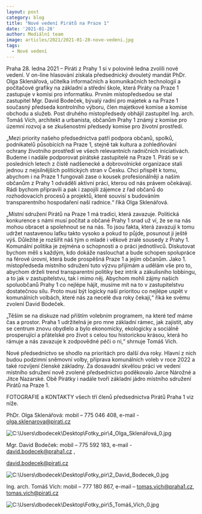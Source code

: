 ```yaml
---
layout: post
category: blog
title: "Nové vedení Pirátů na Praze 1"
date: '2021-01-28'
author: Mediální team
image: articles/2021/2021-01-28-nove-vedeni.jpg
tags:
  - Nové vedení
---
```


Praha 28. ledna 2021 – Piráti z Prahy 1 si v polovině ledna zvolili nové vedení. V on-line hlasování získala předsednický dvouletý mandát PhDr. Olga Sklenářová, učitelka informačních  a  komunikačních technologií a počítačové grafiky na základní a střední škole, která Piráty na Praze 1 zastupuje v komisi pro informatiku. Prvním místopředsedou se stal zastupitel Mgr. David Bodeček, bývalý radní pro majetek a na Praze 1 současný předseda kontrolního výboru, člen majetkové komise a komise obchodu a služeb. Post druhého místopředsedy obhájil zastupitel Ing. arch. Tomáš Vích, architekt a urbanista, občanům Prahy 1 známý z komise pro územní rozvoj a se zkušenostmi předsedy komise pro životní prostředí.

„Mezi priority našeho předsednictva patří podpora občanů, spolků, podnikatelů působících na Praze 1, stejně tak kultura a zohledňování ochrany životního prostředí ve všech relevantních radničních iniciativách. Budeme i nadále podporovat pirátské zastupitelé na Praze 1. Piráti se v posledních letech z čistě nadšenecké a dobrovolnické organizace stali jednou z nejsilnějších politických stran v Česku. Chci přispět k tomu, abychom i na Praze 1 fungovali zase o kousek profesionálněji a našim občanům z Prahy 1 odváděli aktivní práci, kterou od nás právem očekávají. Rádi bychom připravili a pak i zapojili zájemce z řad občanů do rozhodovacích procesů a projektů, které souvisí s budováním transparentního hospodaření naší radnice.“ říká Olga Sklenářová.

„Místní sdružení Pirátů na Praze 1 má tradici, která zavazuje. Politická konkurence s námi musí počítat a občané Prahy 1 snad už ví, že se na nás mohou obracet a spolehnout se na nás. To jsou fakta, která zavazují k tomu udržet nastavenou laťku takto vysoko a pokud to půjde, posunout ji ještě výš. Důležité je rozšířit náš tým o mladé i věkově zralé sousedy z Prahy 1. Komunální politika je zejména o schopnosti a o práci jednotlivců. Diskutovat bychom měli s každým, kdo dokáže naslouchat a bude schopen spolupráce na férové úrovni, která bude prospěšná Praze 1 a jejím občanům. Jako 1. místopředseda místního sdružení tuto výzvu přijímám a udělám vše pro to, abychom drželi trend transparentní politiky bez intrik a zákulisního lobbingu, a to jak v zastupitelstvu, tak i mimo něj. Abychom mohli zájmy našich spoluobčanů Prahy 1 co nejlépe hájit, musíme mít na to v zastupitelstvu dostatečnou sílu. Proto musí být logicky naší prioritou co nejlépe uspět v komunálních volbách, které nás za necelé dva roky čekají,“ říká ke svému zvolení David Bodeček.

„Těším se na diskuze nad příštím volebním programem, na které teď máme čas a prostor. Praha 1 udržitelná je pro mne základní rámec, jak zajistit, aby se centrum znovu obydlelo a bylo ekonomicky, ekologicky a sociálně prosperující a přátelské pro život s celou tou historickou krásou, která ho rámuje a nás zavazuje k zodpovědné péči o ni,“ shrnuje Tomáš Vích.

Nové předsednictvo se shodlo na prioritách pro další dva roky. Hlavní z nich budou podzimní sněmovní volby, příprava komunálních voleb v roce 2022 a také rozvíjení členské základny. Za dosavadní skvělou práci ve vedení místního sdružení nově zvolené předsednictvo poděkovalo Jarce Nárožné a Jitce Nazarské. Obě Pirátky i nadále tvoří základní jádro místního sdružení Pirátů na Praze 1.

FOTOGRAFIE a KONTAKTY všech tří členů předsednictva Pirátů Praha 1 viz níže.

PhDr. Olga Sklenářová: mobil – 775 046 408, e-mail - olga.sklenarova@pirati.cz

![C:\Users\dbodecek\Desktop\Fotky_pir\4_Olga_Sklenářová_0.jpg](https://lh5.googleusercontent.com/kxeb4wUzDPlV9P2GN8Q8h-2pRFBv59aiU6_J5P8_0nFc5J_9oisK5jwX2bJiRkBqR0HQi99fGO9tIFiQQaA5JaTLq84KQRgJWiLdkzxpsJYpLfqEN2cXryOUSbR2K42oaLGsb1gppRqre5Pdog)

Mgr. David Bodeček: mobil – 775 592 183, e-mail - david.bodecek@praha1.cz ,

david.bodecek@pirati.cz

![C:\Users\dbodecek\Desktop\Fotky_pir\2_David_Bodecek_0.jpg](https://lh3.googleusercontent.com/1Wmbu-jX3mGY3zsU8aaArm1j9NNFiLHc5PSJoewYGC6Z51qYUm6Nl6ZiS2TyyGZkXFs7aDZCv1ygxxSt9bjp8LaOJ9Dx7j6rKfZH5GSwwIMUlqVOjS1oJElnrk1_HbXsXBqfYOfSmCZmvxVHLg)

Ing. arch. Tomáš Vích:  mobil – 777 180 867, e-mail – tomas.vich@praha1.cz, tomas.vich@pirati.cz

![C:\Users\dbodecek\Desktop\Fotky_pir\5_Tomáš_Vích_0.jpg](https://lh3.googleusercontent.com/yoFXQ59Yl9o5_bIyCKXk1VDPiIw5yLaZGa5EDyXxFV-cYjkW1kEHxp5V4eK8R23fZkmb2X1eI7Cv89D0yN09X60lyibrGJjMInbb5xebLDuo30Tzcvjkk7Bf9S853jM_b4-0D9CXoeSXuKoTPQ)
